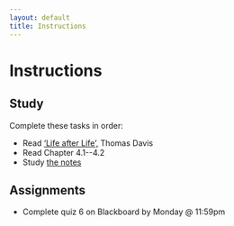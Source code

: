 ```yaml
---
layout: default
title: Instructions
---
```



# Instructions #


## Study

Complete these tasks in order:

+ Read [‘Life after Life’,](Mind/Lifeafterlife.pdf) Thomas Davis
+ Read Chapter 4.1--4.2
+ Study [the notes](/Teaching/Mind/Dualism) 


## Assignments

+ Complete quiz 6 on Blackboard by Monday @ 11:59pm
